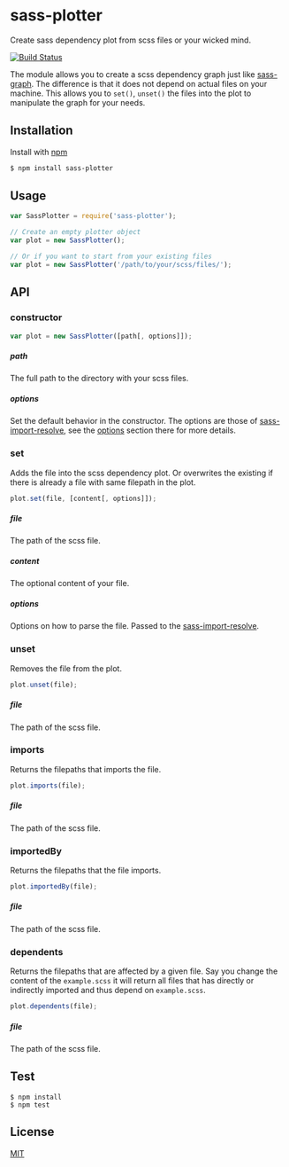 sass-plotter
============

Create sass dependency plot from scss files or your wicked mind.

[![Build Status](https://travis-ci.org/dadish/sass-plotter.svg?branch=master)](https://travis-ci.org/dadish/sass-plotter)

The module allows you to create a scss dependency graph just like [sass-graph][sass-graph].
The difference is that it does not depend on actual files on your machine.
This allows you to `set()`, `unset()` the files into the plot to manipulate the
graph for your needs.

## Installation
Install with [npm][npm]
```bash
$ npm install sass-plotter
```

## Usage
```js
var SassPlotter = require('sass-plotter');

// Create an empty plotter object
var plot = new SassPlotter();

// Or if you want to start from your existing files
var plot = new SassPlotter('/path/to/your/scss/files/');
```


## API

### constructor
```js
var plot = new SassPlotter([path[, options]]);
```
##### path
The full path to the directory with your scss files.
##### options
Set the default behavior in the constructor. The options are those of [sass-import-resolve][sass-import-resolve], 
see the [options][sass-import-resolve-options] section there for more details.

### set
Adds the file into the scss dependency plot. Or overwrites the existing if
there is already a file with same filepath in the plot.
```js
plot.set(file, [content[, options]]);
```
##### file
The path of the scss file.
##### content
The optional content of your file.
##### options
Options on how to parse the file. Passed to the [sass-import-resolve][sass-import-resolve].

### unset
Removes the file from the plot.
```js
plot.unset(file);
```
##### file
The path of the scss file.

### imports
Returns the filepaths that imports the file.
```js
plot.imports(file);
```
##### file
The path of the scss file.

### importedBy
Returns the filepaths that the file imports.
```js
plot.importedBy(file);
```
##### file
The path of the scss file.

### dependents
Returns the filepaths that are affected by a given file. Say you change the content
of the `example.scss` it will return all files that has directly or indirectly
imported and thus depend on `example.scss`.
```js
plot.dependents(file);
```
##### file
The path of the scss file.



## Test
```
$ npm install
$ npm test
```

## License
[MIT][license]

[sass-graph]: http://npmjs.org/package/sass-graph
[sass-import-resolve]: http://npmjs.org/package/sass-import-resolve
[sass-import-resolve-options]: http://npmjs.org/package/sass-import-resolve#options
[vinyl]: http://npmjs.org/package/vinyl
[license]: https://raw.githubusercontent.com/dadish/sass-plotter/master/LICENSE
[npm]: https://npmjs.org